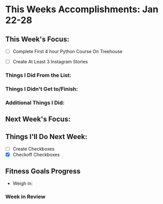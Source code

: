 # This Weeks Accomplishments: Jan 22-28

## This Week's Focus:
-[ ] Complete First 4 hour Python Course On Treehouse
-[ ] Create At Least 3 Instagram Stories


### Things I Did From the List:

### Things I Didn't Get to/Finish:

### Additional Things I Did:

## Next Week's Focus:

## Things I'll Do Next Week:

- [ ] Create Checkboxes
- [x] Checkoff Checkboxes

## Fitness Goals Progress

- Weigh in:


### Week in Review

